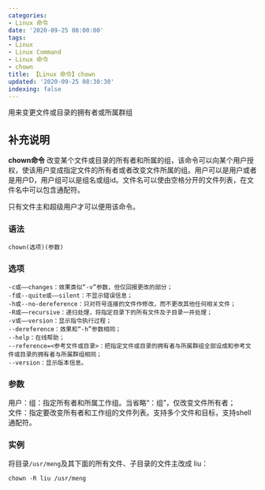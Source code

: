 ```yaml
---
categories:
- Linux 命令
date: '2020-09-25 08:00:00'
tags:
- Linux
- Linux Command
- Linux 命令
- chown
title: 【Linux 命令】chown
updated: '2020-09-25 08:30:30'
indexing: false
---
```


用来变更文件或目录的拥有者或所属群组

## 补充说明

**chown命令** 改变某个文件或目录的所有者和所属的组，该命令可以向某个用户授权，使该用户变成指定文件的所有者或者改变文件所属的组。用户可以是用户或者是用户D，用户组可以是组名或组id。文件名可以使由空格分开的文件列表，在文件名中可以包含通配符。

只有文件主和超级用户才可以便用该命令。

###  语法

```shell
chown(选项)(参数)
```

###  选项

```shell
-c或——changes：效果类似“-v”参数，但仅回报更改的部分；
-f或--quite或——silent：不显示错误信息；
-h或--no-dereference：只对符号连接的文件作修改，而不更改其他任何相关文件；
-R或——recursive：递归处理，将指定目录下的所有文件及子目录一并处理；
-v或——version：显示指令执行过程；
--dereference：效果和“-h”参数相同；
--help：在线帮助；
--reference=<参考文件或目录>：把指定文件或目录的拥有者与所属群组全部设成和参考文件或目录的拥有者与所属群组相同；
--version：显示版本信息。
```

###  参数

用户：组：指定所有者和所属工作组。当省略“：组”，仅改变文件所有者；  
文件：指定要改变所有者和工作组的文件列表。支持多个文件和目标，支持shell通配符。

###  实例

将目录`/usr/meng`及其下面的所有文件、子目录的文件主改成 liu：

```shell
chown -R liu /usr/meng
```


<!-- Linux命令行搜索引擎：https://jaywcjlove.github.io/linux-command/ -->